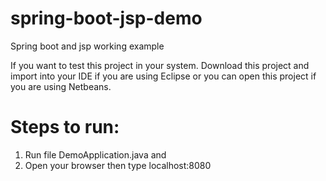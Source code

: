 # spring-boot-jsp-demo
Spring boot and jsp working example

If you want to test this project in your system. Download this project and import into your IDE if you are using Eclipse or you can open this project if you are using Netbeans. 

# Steps to run:
  1. Run file DemoApplication.java and 
  2. Open your browser then type localhost:8080
